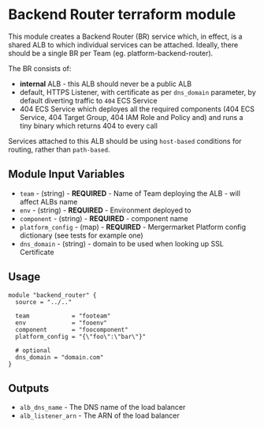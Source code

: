 Backend Router terraform module
===============================

This module creates a Backend Router (BR) service which, in effect, is a shared ALB to which individual services can be attached.
Ideally, there should be a single BR per Team (eg. platform-backend-router).

The BR consists of:
- **internal** ALB - this ALB should never be a public ALB
- default, HTTPS Listener, with certificate as per `dns_domain` parameter, by default diverting traffic to `404` ECS Service
- 404 ECS Service which deployes all the required components (404 ECS Service, 404 Target Group, 404 IAM Role and Policy and) and runs a tiny binary which returns 404 to every call

Services attached to this ALB should be using `host-based` conditions for routing, rather than `path-based`.

Module Input Variables
----------------------

- `team` - (string) - **REQUIRED** - Name of Team deploying the ALB - will affect ALBs name
- `env` - (string) - **REQUIRED** - Environment deployed to
- `component` - (string) - **REQUIRED** - component name
- `platform_config` - (map) - **REQUIRED** - Mergermarket Platform config dictionary (see tests for example one)
- `dns_domain` - (string) - domain to be used when looking up SSL Certificate

Usage
-----
```hcl
module "backend_router" {
  source = "../.."

  team            = "footeam"
  env             = "fooenv"
  component       = "foocomponent"
  platform_config = "{\"foo\":\"bar\"}"

  # optional
  dns_domain = "domain.com"
}
```

Outputs
-------
- `alb_dns_name` - The DNS name of the load balancer
- `alb_listener_arn` - The ARN of the load balancer
